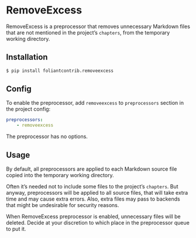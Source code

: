 # RemoveExcess

RemoveExcess is a preprocessor that removes unnecessary Markdown files that are not mentioned in the project’s `chapters`, from the temporary working directory.

## Installation

```bash
$ pip install foliantcontrib.removeexcess
```

## Config

To enable the preprocessor, add `removeexcess` to `preprocessors` section in the project config:

```yaml
preprocessors:
    - removeexcess
```

The preprocessor has no options.

## Usage

By default, all preprocessors are applied to each Markdown source file copied into the temporary working directory.

Often it’s needed not to include some files to the project’s `chapters`. But anyway, preprocessors will be applied to all source files, that will take extra time and may cause extra errors. Also, extra files may pass to backends that might be undesirable for security reasons.

When RemoveExcess preprocessor is enabled, unnecessary files will be deleted. Decide at your discretion to which place in the preprocessor queue to put it.
